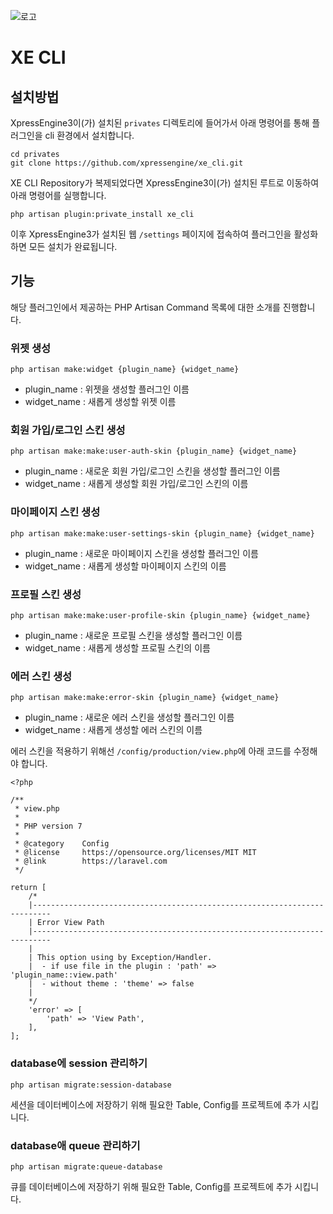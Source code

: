 ![로고](https://github.com/xpressengine/xe_cli/blob/master/logo.png?raw=true)
# XE CLI

## 설치방법
XpressEngine3이(가) 설치된 `privates` 디렉토리에 들어가서 아래 명령어를 통해 플러그인을 cli 환경에서 설치합니다.
```
cd privates
git clone https://github.com/xpressengine/xe_cli.git
```

XE CLI Repository가 복제되었다면 XpressEngine3이(가) 설치된 루트로 이동하여 아래 명령어를 실행합니다.
```
php artisan plugin:private_install xe_cli
```

이후 XpressEngine3가 설치된 웹 `/settings` 페이지에 접속하여 플러그인을 활성화 하면 모든 설치가 완료됩니다.


## 기능
해당 플러그인에서 제공하는 PHP Artisan Command 목록에 대한 소개를 진행합니다.


### 위젯 생성

```
php artisan make:widget {plugin_name} {widget_name}
```

- plugin_name : 위젯을 생성할 플러그인 이름
- widget_name : 새롭게 생성할 위젯 이름


### 회원 가입/로그인 스킨 생성

```
php artisan make:make:user-auth-skin {plugin_name} {widget_name}
```

- plugin_name : 새로운 회원 가입/로그인 스킨을 생성할 플러그인 이름
- widget_name : 새롭게 생성할 회원 가입/로그인 스킨의 이름


### 마이페이지 스킨 생성

```
php artisan make:make:user-settings-skin {plugin_name} {widget_name}
```

- plugin_name : 새로운 마이페이지 스킨을 생성할 플러그인 이름
- widget_name : 새롭게 생성할 마이페이지 스킨의 이름


### 프로필 스킨 생성

```
php artisan make:make:user-profile-skin {plugin_name} {widget_name}
```

- plugin_name : 새로운 프로필 스킨을 생성할 플러그인 이름
- widget_name : 새롭게 생성할 프로필 스킨의 이름


### 에러 스킨 생성

```
php artisan make:make:error-skin {plugin_name} {widget_name}
```

- plugin_name : 새로운 에러 스킨을 생성할 플러그인 이름
- widget_name : 새롭게 생성할 에러 스킨의 이름

에러 스킨을 적용하기 위해선 `/config/production/view.php`에 아래 코드를 수정해야 합니다.

```
<?php

/**
 * view.php
 *
 * PHP version 7
 *
 * @category    Config
 * @license     https://opensource.org/licenses/MIT MIT
 * @link        https://laravel.com
 */

return [
	/*
	|--------------------------------------------------------------------------
	| Error View Path
	|--------------------------------------------------------------------------
	|
	| This option using by Exception/Handler.
	|  - if use file in the plugin : 'path' => 'plugin_name::view.path'
	|  - without theme : 'theme' => false
	|
	*/
    'error' => [
        'path' => 'View Path',
    ],
];

```
### database에 session 관리하기

```
php artisan migrate:session-database
```

세션을 데이터베이스에 저장하기 위해 필요한 Table, Config를 프로젝트에 추가 시킵니다.

### database애 queue 관리하기

```
php artisan migrate:queue-database
```

큐를 데이터베이스에 저장하기 위해 필요한 Table, Config를 프로젝트에 추가 시킵니다.

